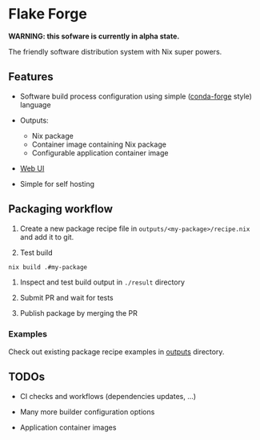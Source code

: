 # Flake Forge

**WARNING: this sofware is currently in alpha state.**

The friendly software distribution system with Nix super powers.


## Features

* Software build process configuration using simple
  ([conda-forge](https://conda-forge.org/) style) language

* Outputs:
  * Nix package
  * Container image containing Nix package
  * Configurable application container image

* [Web UI](https://imincik.github.io/flake-forge)

* Simple for self hosting


## Packaging workflow

1. Create a new package recipe file in `outputs/<my-package>/recipe.nix` and
   add it to git.

1. Test build

```bash
nix build .#my-package
```

1. Inspect and test build output in `./result` directory

1. Submit PR and wait for tests

1. Publish package by merging the PR

### Examples

Check out existing package recipe examples in [outputs](outputs) directory.


## TODOs

* CI checks and workflows (dependencies updates, ...)

* Many more builder configuration options

* Application container images

